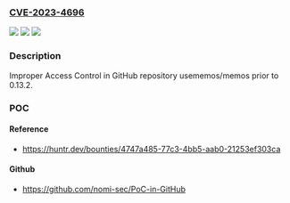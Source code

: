 ### [CVE-2023-4696](https://cve.mitre.org/cgi-bin/cvename.cgi?name=CVE-2023-4696)
![](https://img.shields.io/static/v1?label=Product&message=usememos%2Fmemos&color=blue)
![](https://img.shields.io/static/v1?label=Version&message=unspecified%3C%200.13.2%20&color=brighgreen)
![](https://img.shields.io/static/v1?label=Vulnerability&message=CWE-284%20Improper%20Access%20Control&color=brighgreen)

### Description

Improper Access Control in GitHub repository usememos/memos prior to 0.13.2.

### POC

#### Reference
- https://huntr.dev/bounties/4747a485-77c3-4bb5-aab0-21253ef303ca

#### Github
- https://github.com/nomi-sec/PoC-in-GitHub

